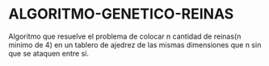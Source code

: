 # ALGORITMO-GENETICO-REINAS
Algoritmo que resuelve el problema de colocar n cantidad de reinas(n minimo de 4) en un tablero de ajedrez de las mismas dimensiones que n sin que se 
ataquen entre si.
